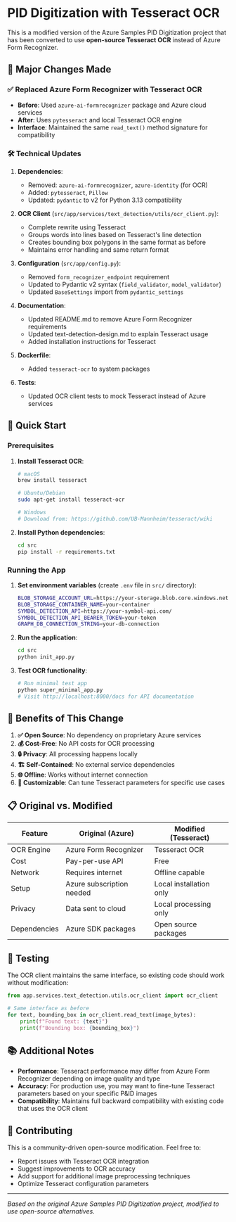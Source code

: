 # PID Digitization with Tesseract OCR

This is a modified version of the Azure Samples PID Digitization project that has been converted to use **open-source Tesseract OCR** instead of Azure Form Recognizer.

## 🔄 Major Changes Made

### ✅ Replaced Azure Form Recognizer with Tesseract OCR
- **Before**: Used `azure-ai-formrecognizer` package and Azure cloud services
- **After**: Uses `pytesseract` and local Tesseract OCR engine
- **Interface**: Maintained the same `read_text()` method signature for compatibility

### 🛠️ Technical Updates
1. **Dependencies**:
   - Removed: `azure-ai-formrecognizer`, `azure-identity` (for OCR)
   - Added: `pytesseract`, `Pillow`
   - Updated: `pydantic` to v2 for Python 3.13 compatibility

2. **OCR Client** (`src/app/services/text_detection/utils/ocr_client.py`):
   - Complete rewrite using Tesseract
   - Groups words into lines based on Tesseract's line detection
   - Creates bounding box polygons in the same format as before
   - Maintains error handling and same return format

3. **Configuration** (`src/app/config.py`):
   - Removed `form_recognizer_endpoint` requirement
   - Updated to Pydantic v2 syntax (`field_validator`, `model_validator`)
   - Updated `BaseSettings` import from `pydantic_settings`

4. **Documentation**:
   - Updated README.md to remove Azure Form Recognizer requirements
   - Updated text-detection-design.md to explain Tesseract usage
   - Added installation instructions for Tesseract

5. **Dockerfile**:
   - Added `tesseract-ocr` to system packages

6. **Tests**:
   - Updated OCR client tests to mock Tesseract instead of Azure services

## 🚀 Quick Start

### Prerequisites
1. **Install Tesseract OCR**:
   ```bash
   # macOS
   brew install tesseract
   
   # Ubuntu/Debian
   sudo apt-get install tesseract-ocr
   
   # Windows
   # Download from: https://github.com/UB-Mannheim/tesseract/wiki
   ```

2. **Install Python dependencies**:
   ```bash
   cd src
   pip install -r requirements.txt
   ```

### Running the App
1. **Set environment variables** (create `.env` file in `src/` directory):
   ```bash
   BLOB_STORAGE_ACCOUNT_URL=https://your-storage.blob.core.windows.net/
   BLOB_STORAGE_CONTAINER_NAME=your-container
   SYMBOL_DETECTION_API=https://your-symbol-api.com/
   SYMBOL_DETECTION_API_BEARER_TOKEN=your-token
   GRAPH_DB_CONNECTION_STRING=your-db-connection
   ```

2. **Run the application**:
   ```bash
   cd src
   python init_app.py
   ```

3. **Test OCR functionality**:
   ```bash
   # Run minimal test app
   python super_minimal_app.py
   # Visit http://localhost:8000/docs for API documentation
   ```

## 🎯 Benefits of This Change

1. **✅ Open Source**: No dependency on proprietary Azure services
2. **💰 Cost-Free**: No API costs for OCR processing  
3. **🔒 Privacy**: All processing happens locally
4. **🏗️ Self-Contained**: No external service dependencies
5. **🌐 Offline**: Works without internet connection
6. **🔧 Customizable**: Can tune Tesseract parameters for specific use cases

## 📋 Original vs. Modified

| Feature | Original (Azure) | Modified (Tesseract) |
|---------|------------------|---------------------|
| OCR Engine | Azure Form Recognizer | Tesseract OCR |
| Cost | Pay-per-use API | Free |
| Network | Requires internet | Offline capable |
| Setup | Azure subscription needed | Local installation only |
| Privacy | Data sent to cloud | Local processing only |
| Dependencies | Azure SDK packages | Open source packages |

## 🧪 Testing

The OCR client maintains the same interface, so existing code should work without modification:

```python
from app.services.text_detection.utils.ocr_client import ocr_client

# Same interface as before
for text, bounding_box in ocr_client.read_text(image_bytes):
    print(f"Found text: {text}")
    print(f"Bounding box: {bounding_box}")
```

## 📚 Additional Notes

- **Performance**: Tesseract performance may differ from Azure Form Recognizer depending on image quality and type
- **Accuracy**: For production use, you may want to fine-tune Tesseract parameters based on your specific P&ID images
- **Compatibility**: Maintains full backward compatibility with existing code that uses the OCR client

## 🤝 Contributing

This is a community-driven open-source modification. Feel free to:
- Report issues with Tesseract OCR integration
- Suggest improvements to OCR accuracy
- Add support for additional image preprocessing techniques
- Optimize Tesseract configuration parameters

---
*Based on the original Azure Samples PID Digitization project, modified to use open-source alternatives.*